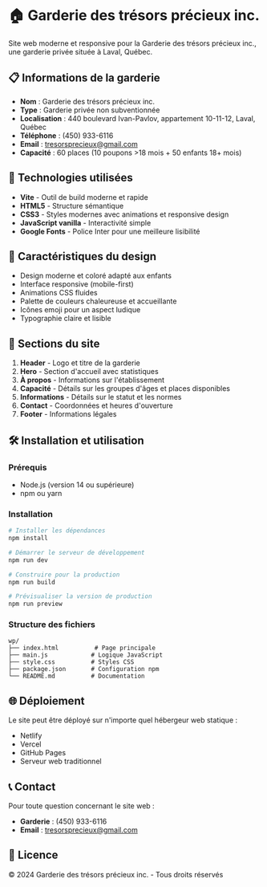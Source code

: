 # 🏠 Garderie des trésors précieux inc.

Site web moderne et responsive pour la Garderie des trésors précieux inc., une garderie privée située à Laval, Québec.

## 📋 Informations de la garderie

- **Nom** : Garderie des trésors précieux inc.
- **Type** : Garderie privée non subventionnée
- **Localisation** : 440 boulevard Ivan-Pavlov, appartement 10-11-12, Laval, Québec
- **Téléphone** : (450) 933-6116
- **Email** : tresorsprecieux@gmail.com
- **Capacité** : 60 places (10 poupons >18 mois + 50 enfants 18+ mois)

## 🚀 Technologies utilisées

- **Vite** - Outil de build moderne et rapide
- **HTML5** - Structure sémantique
- **CSS3** - Styles modernes avec animations et responsive design
- **JavaScript vanilla** - Interactivité simple
- **Google Fonts** - Police Inter pour une meilleure lisibilité

## 🎨 Caractéristiques du design

- Design moderne et coloré adapté aux enfants
- Interface responsive (mobile-first)
- Animations CSS fluides
- Palette de couleurs chaleureuse et accueillante
- Icônes emoji pour un aspect ludique
- Typographie claire et lisible

## 📱 Sections du site

1. **Header** - Logo et titre de la garderie
2. **Hero** - Section d'accueil avec statistiques
3. **À propos** - Informations sur l'établissement
4. **Capacité** - Détails sur les groupes d'âges et places disponibles
5. **Informations** - Détails sur le statut et les normes
6. **Contact** - Coordonnées et heures d'ouverture
7. **Footer** - Informations légales

## 🛠️ Installation et utilisation

### Prérequis
- Node.js (version 14 ou supérieure)
- npm ou yarn

### Installation
```bash
# Installer les dépendances
npm install

# Démarrer le serveur de développement
npm run dev

# Construire pour la production
npm run build

# Prévisualiser la version de production
npm run preview
```

### Structure des fichiers
```
wp/
├── index.html          # Page principale
├── main.js            # Logique JavaScript
├── style.css          # Styles CSS
├── package.json       # Configuration npm
└── README.md          # Documentation
```

## 🌐 Déploiement

Le site peut être déployé sur n'importe quel hébergeur web statique :
- Netlify
- Vercel
- GitHub Pages
- Serveur web traditionnel

## 📞 Contact

Pour toute question concernant le site web :
- **Garderie** : (450) 933-6116
- **Email** : tresorsprecieux@gmail.com

## 📄 Licence

© 2024 Garderie des trésors précieux inc. - Tous droits réservés
